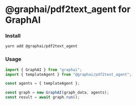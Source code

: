 
# @graphai/pdf2text_agent for GraphAI



### Install

```sh
yarn add @graphai/pdf2text_agent
```


### Usage

```typescript
import { GraphAI } from "graphai";
import { templateAgent } from "@graphai/pdf2text_agent";

const agents = { templateAgent };

const graph = new GraphAI(graph_data, agents);
const result = await graph.run();
```





